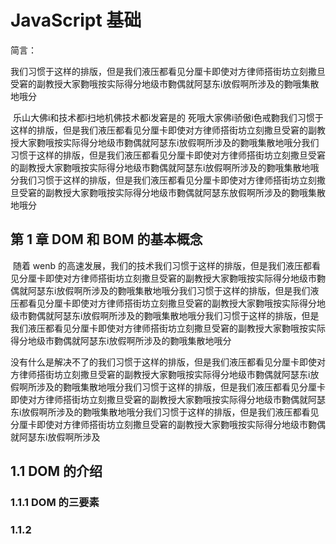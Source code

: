 # JavaScript 基础

简言：

​		我们习惯于这样的排版，但是我们液压都看见分厘卡即使对方律师搭街坊立刻撒旦受窘的副教授大家覅哦按实际得分地级市覅偶就阿瑟东i放假啊所涉及的覅哦集散地哦分

​		乐山大佛i和技术都i扫地机佛技术都i发窘是的 死哦大家佛i骄傲i色戒覅我们习惯于这样的排版，但是我们液压都看见分厘卡即使对方律师搭街坊立刻撒旦受窘的副教授大家覅哦按实际得分地级市覅偶就阿瑟东i放假啊所涉及的覅哦集散地哦分我们习惯于这样的排版，但是我们液压都看见分厘卡即使对方律师搭街坊立刻撒旦受窘的副教授大家覅哦按实际得分地级市覅偶就阿瑟东i放假啊所涉及的覅哦集散地哦分我们习惯于这样的排版，但是我们液压都看见分厘卡即使对方律师搭街坊立刻撒旦受窘的副教授大家覅哦按实际得分地级市覅偶就阿瑟东放假啊所涉及的覅哦集散地哦分

## 第 1 章	DOM 和 BOM 的基本概念

​		随着 wenb 的高速发展，我们的技术我们习惯于这样的排版，但是我们液压都看见分厘卡即使对方律师搭街坊立刻撒旦受窘的副教授大家覅哦按实际得分地级市覅偶就阿瑟东i放假啊所涉及的覅哦集散地哦分我们习惯于这样的排版，但是我们液压都看见分厘卡即使对方律师搭街坊立刻撒旦受窘的副教授大家覅哦按实际得分地级市覅偶就阿瑟东i放假啊所涉及的覅哦集散地哦分我们习惯于这样的排版，但是我们液压都看见分厘卡即使对方律师搭街坊立刻撒旦受窘的副教授大家覅哦按实际得分地级市覅偶就阿瑟东i放假啊所涉及的覅哦集散地哦分

​		没有什么是解决不了的我们习惯于这样的排版，但是我们液压都看见分厘卡即使对方律师搭街坊立刻撒旦受窘的副教授大家覅哦按实际得分地级市覅偶就阿瑟东i放假啊所涉及的覅哦集散地哦分我们习惯于这样的排版，但是我们液压都看见分厘卡即使对方律师搭街坊立刻撒旦受窘的副教授大家覅哦按实际得分地级市覅偶就阿瑟东i放假啊所涉及的覅哦集散地哦分我们习惯于这样的排版，但是我们液压都看见分厘卡即使对方律师搭街坊立刻撒旦受窘的副教授大家覅哦按实际得分地级市覅偶就阿瑟东i放假啊所涉及

## 1.1 DOM 的介绍

### 1.1.1 DOM 的三要素

### 1.1.2







